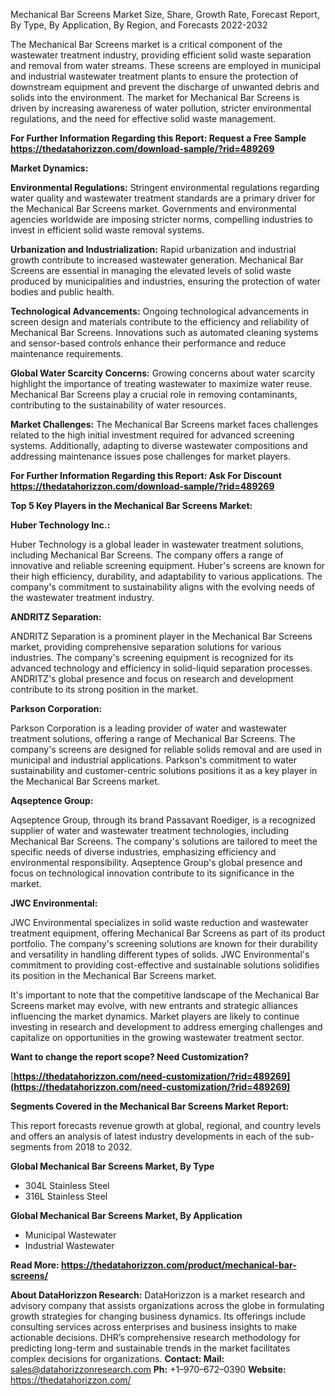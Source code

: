 ﻿Mechanical Bar Screens Market Size, Share, Growth Rate, Forecast Report, By Type, By Application, By Region, and Forecasts 2022-2032

The Mechanical Bar Screens market is a critical component of the wastewater treatment industry, providing efficient solid waste separation and removal from water streams. These screens are employed in municipal and industrial wastewater treatment plants to ensure the protection of downstream equipment and prevent the discharge of unwanted debris and solids into the environment. The market for Mechanical Bar Screens is driven by increasing awareness of water pollution, stricter environmental regulations, and the need for effective solid waste management.

**For Further Information Regarding this Report: Request a Free Sample <https://thedatahorizzon.com/download-sample/?rid=489269>** 

**Market Dynamics:**

**Environmental Regulations:** Stringent environmental regulations regarding water quality and wastewater treatment standards are a primary driver for the Mechanical Bar Screens market. Governments and environmental agencies worldwide are imposing stricter norms, compelling industries to invest in efficient solid waste removal systems.

**Urbanization and Industrialization:** Rapid urbanization and industrial growth contribute to increased wastewater generation. Mechanical Bar Screens are essential in managing the elevated levels of solid waste produced by municipalities and industries, ensuring the protection of water bodies and public health.

**Technological Advancements:** Ongoing technological advancements in screen design and materials contribute to the efficiency and reliability of Mechanical Bar Screens. Innovations such as automated cleaning systems and sensor-based controls enhance their performance and reduce maintenance requirements.

**Global Water Scarcity Concerns:** Growing concerns about water scarcity highlight the importance of treating wastewater to maximize water reuse. Mechanical Bar Screens play a crucial role in removing contaminants, contributing to the sustainability of water resources.

**Market Challenges:** The Mechanical Bar Screens market faces challenges related to the high initial investment required for advanced screening systems. Additionally, adapting to diverse wastewater compositions and addressing maintenance issues pose challenges for market players.

**For Further Information Regarding this Report: Ask For Discount <https://thedatahorizzon.com/download-sample/?rid=489269>** 

**Top 5 Key Players in the Mechanical Bar Screens Market:**

**Huber Technology Inc.:**

Huber Technology is a global leader in wastewater treatment solutions, including Mechanical Bar Screens. The company offers a range of innovative and reliable screening equipment. Huber's screens are known for their high efficiency, durability, and adaptability to various applications. The company's commitment to sustainability aligns with the evolving needs of the wastewater treatment industry.

**ANDRITZ Separation:**

ANDRITZ Separation is a prominent player in the Mechanical Bar Screens market, providing comprehensive separation solutions for various industries. The company's screening equipment is recognized for its advanced technology and efficiency in solid-liquid separation processes. ANDRITZ's global presence and focus on research and development contribute to its strong position in the market.

**Parkson Corporation:**

Parkson Corporation is a leading provider of water and wastewater treatment solutions, offering a range of Mechanical Bar Screens. The company's screens are designed for reliable solids removal and are used in municipal and industrial applications. Parkson's commitment to water sustainability and customer-centric solutions positions it as a key player in the Mechanical Bar Screens market.

**Aqseptence Group:**

Aqseptence Group, through its brand Passavant Roediger, is a recognized supplier of water and wastewater treatment technologies, including Mechanical Bar Screens. The company's solutions are tailored to meet the specific needs of diverse industries, emphasizing efficiency and environmental responsibility. Aqseptence Group's global presence and focus on technological innovation contribute to its significance in the market.

**JWC Environmental:**

JWC Environmental specializes in solid waste reduction and wastewater treatment equipment, offering Mechanical Bar Screens as part of its product portfolio. The company's screening solutions are known for their durability and versatility in handling different types of solids. JWC Environmental's commitment to providing cost-effective and sustainable solutions solidifies its position in the Mechanical Bar Screens market.

It's important to note that the competitive landscape of the Mechanical Bar Screens market may evolve, with new entrants and strategic alliances influencing the market dynamics. Market players are likely to continue investing in research and development to address emerging challenges and capitalize on opportunities in the growing wastewater treatment sector.

**Want to change the report scope? Need Customization?**

[**https://thedatahorizzon.com/need-customization/?rid=489269](https://thedatahorizzon.com/need-customization/?rid=489269)** 

**Segments Covered in the Mechanical Bar Screens Market Report:**

This report forecasts revenue growth at global, regional, and country levels and offers an analysis of latest industry developments in each of the sub-segments from 2018 to 2032.

**Global Mechanical Bar Screens Market, By Type**

- 304L Stainless Steel
- 316L Stainless Steel

**Global Mechanical Bar Screens Market, By Application**

- Municipal Wastewater
- Industrial Wastewater

**Read More: <https://thedatahorizzon.com/product/mechanical-bar-screens/>** 

**About DataHorizzon Research:**DataHorizzon is a market research and advisory company that assists organizations across the globe in formulating growth strategies for changing business dynamics. Its offerings include consulting services across enterprises and business insights to make actionable decisions. DHR’s comprehensive research methodology for predicting long-term and sustainable trends in the market facilitates complex decisions for organizations.**Contact:Mail:** <sales@datahorizzonresearch.com> **Ph:** +1–970–672–0390**Website:** <https://thedatahorizzon.com/> 

